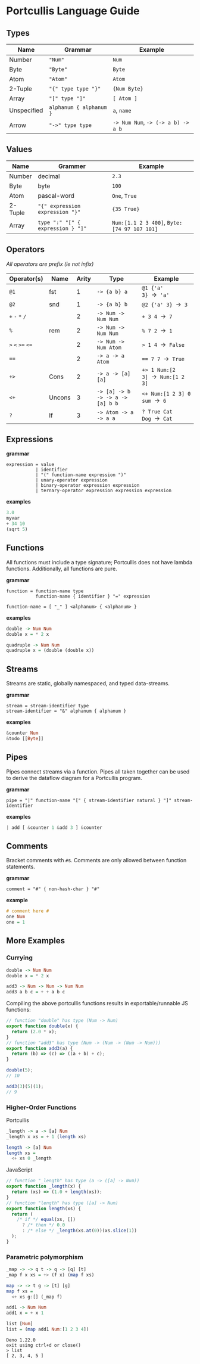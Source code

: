 # Portcullis Language Guide

## Types

| Name        | Grammar                 | Example                            |
| ----------- | ----------------------- | ---------------------------------- |
| Number      | `"Num"`                 | `Num`                              |
| Byte        | `"Byte"`                | `Byte`                             |
| Atom        | `"Atom"`                | `Atom`                             |
| 2-Tuple     | `"{" type type "}"`     | `{Num Byte}`                       |
| Array       | `"[" type "]"`          | `[ Atom ]`                         |
| Unspecified | `alphanum { alphanum }` | `a`, `name`                        |
| Arrow       | `"->" type type`        | `-> Num Num`, `-> (-> a b) -> a b` |

## Values

| Name    | Grammer                           | Example                                     |
| ------- | --------------------------------- | ------------------------------------------- |
| Number  | decimal                           | `2.3`                                       |
| Byte    | byte                              | `100`                                       |
| Atom    | pascal-word                       | `One`, `True`                               |
| 2-Tuple | `"{" expression expression "}"`   | `{35 True}`                                 |
| Array   | `type ":" "[" { expression } "]"` | `Num:[1.1 2 3 400]`, `Byte:[74 97 107 101]` |

## Operators

_All operators are prefix (ie not infix)_

| Operator(s)       | Name   | Arity | Type                             | Example                            |
| ----------------- | ------ | ----- | -------------------------------- | ---------------------------------- |
| `@1`              | fst    | 1     | `-> {a b} a`                     | `@1 {'a' 3}`  →  `'a'`             |
| `@2`              | snd    | 1     | `-> {a b} b`                     | `@2 {'a' 3}`  →  `3`               |
| `+` `-` `*` `/`   |        | 2     | `-> Num -> Num Num`              | `+ 3 4`  →  `7`                    |
| `%`               | rem    | 2     | `-> Num -> Num Num`              | `% 7 2`  →  `1`                    |
| `>` `<` `>=` `<=` |        | 2     | `-> Num -> Num Atom`             | `> 1 4`  →  `False`                |
| `==`              |        | 2     | `-> a -> a Atom`                 | `== 7 7`  →  `True`                |
| `+>`              | Cons   | 2     | `-> a -> [a] [a]`                | `+> 1 Num:[2 3]`  →  `Num:[1 2 3]` |
| `<+`              | Uncons | 3     | `-> [a] -> b -> -> a -> [a] b b` | `<+ Num:[1 2 3] 0 sum`  →  `6`     |
| `?`               | If     | 3     | `-> Atom -> a -> a a`            | `? True Cat Dog`  →  `Cat`         |

## Expressions

**grammar**

```
expression = value
           | identifier
           | "(" function-name expression ")"
           | unary-operator expression
           | binary-operator expression expression
           | ternary-operator expression expression expression
```

**examples**

```javascript
3.0
myvar
+ 34 10
(sqrt 5)
```

## Functions

All functions must include a type signature; Portcullis does not have lambda
functions. Additionally, all functions are pure.

**grammar**

```
function = function-name type
           function-name { identifier } "=" expression

function-name = [ "_" ] <alphanum> { <alphanum> }
```

**examples**

```haskell
double -> Num Num
double x = * 2 x

quadruple -> Num Num
quadruple x = (double (double x))
```

## Streams

Streams are static, globally namespaced, and typed data-streams.

**grammar**

```
stream = stream-identifier type
stream-identifier = "&" alphanum { alphanum }
```

**examples**

```haskell
&counter Num
&todo [[Byte]]
```

## Pipes

Pipes connect streams via a function. Pipes all taken together can be used to
derive the dataflow diagram for a Portcullis program.

**grammar**

```
pipe = "|" function-name "[" { stream-identifier natural } "]" stream-identifier
```

**examples**

```haskell
| add [ &counter 1 &add 3 ] &counter
```

## Comments

Bracket comments with `#`s. Comments are only allowed between function
statements.

**grammar**

```
comment = "#" { non-hash-char } "#"
```

**example**

```haskell
# comment here #
one Num
one = 1
```

## More Examples

### Currying

```haskell
double -> Num Num
double x = * 2 x

add3 -> Num -> Num -> Num Num
add3 a b c = + + a b c
```

Compiling the above portcullis functions results in exportable/runnable JS
functions:

```javascript
// function "double" has type (Num -> Num)
export function double(x) {
  return (2.0 * x);
}
// function "add3" has type (Num -> (Num -> (Num -> Num)))
export function add3(a) {
  return (b) => (c) => ((a + b) + c);
}
```

```javascript
double(5);
// 10

add3(3)(5)(1);
// 9
```

### Higher-Order Functions

Portcullis

```haskell
_length -> a -> [a] Num
_length x xs = + 1 (length xs)

length -> [a] Num
length xs =
  <+ xs 0 _length
```

JavaScript

```javascript
// function "_length" has type (a -> ([a] -> Num))
export function _length(x) {
  return (xs) => (1.0 + length(xs));
}
// function "length" has type ([a] -> Num)
export function length(xs) {
  return (
    /* if */ equal(xs, [])
      ? /* then */ 0.0
      : /* else */ _length(xs.at(0))(xs.slice(1))
  );
}
```

### Parametric polymorphism

```haskell
_map -> -> q t -> q -> [q] [t]
_map f x xs = +> (f x) (map f xs)

map -> -> t g -> [t] [g]
map f xs =
  <+ xs g:[] (_map f)

add1 -> Num Num
add1 x = + x 1

list [Num]
list = (map add1 Num:[1 2 3 4])
```

```
Deno 1.22.0
exit using ctrl+d or close()
> list
[ 2, 3, 4, 5 ]
```
